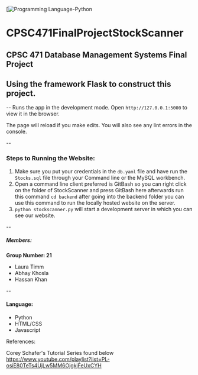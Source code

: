 [![Programming Language-Python](https://img.shields.io/badge/Programming%20Language-Python-yellow)
# CPSC471FinalProjectStockScanner

CPSC 471 Database Management Systems Final Project
--
Using the framework Flask to construct this project. 
--

--
Runs the app in the development mode.
Open ```http://127.0.0.1:5000``` to view it in the browser.

The page will reload if you make edits.
You will also see any lint errors in the console.

--
### Steps to Running the Website:
1. Make sure you put your credentials in the ```db.yaml``` file and have run the ```Stocks.sql``` file through your Command line or the MySQL workbench.
2. Open a command line client preferred is GitBash so you can right click on the folder of StockScanner and press GitBash here afterwards run this command ```cd backend``` after going into the backend folder you can use this command to run the locally hosted website on the server. 
3. ```python stockscanner.py``` will start a development server in which you can see our website. 

--
##### Members:
**Group Number: 21**

* Laura Timm 
* Abhay Khosla 
* Hassan Khan 

--
#### Language:

- Python
- HTML/CSS
- Javascript

References: 

Corey Schafer's Tutorial Series found below <br>
https://www.youtube.com/playlist?list=PL-osiE80TeTs4UjLw5MM6OjgkjFeUxCYH
